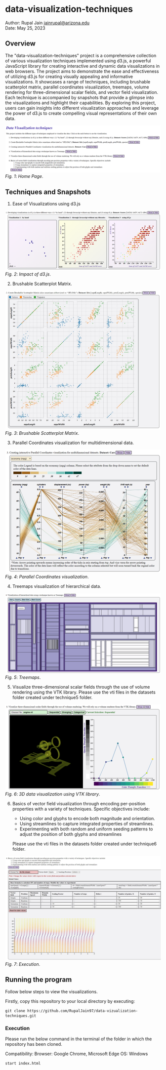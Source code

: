 # data-visualization-techniques

Author: Rupal Jain [jainrupal@arizona.edu](mailto:jainrupal@arizona.edu)  
Date: May 25, 2023


## Overview

The "data-visualization-techniques" project is a comprehensive collection of various visualization techniques implemented using d3.js, a powerful JavaScript library for creating interactive and dynamic data visualizations in web browsers. The project aims to demonstrate the ease and effectiveness of utilizing d3.js for creating visually appealing and informative visualizations. It showcases a range of techniques, including brushable scatterplot matrix, parallel coordinates visualization, treemaps, volume rendering for three-dimensional scalar fields, and vector field visualization. Each technique is accompanied by snapshots that provide a glimpse into the visualizations and highlight their capabilities. By exploring this project, users can gain insights into different visualization approaches and leverage the power of d3.js to create compelling visual representations of their own data.

![Execution](images/main.png)
*Fig. 1*: *Home Page*.

## Techniques and Snapshots

1. Ease of Visualizations using d3.js

![Execution](images/pic1.png)
*Fig. 2*: *Impact of d3.js*.

2. Brushable Scatterplot Matrix. 

![Execution](images/pic2.jpeg)
*Fig. 3*: *Brushable Scatterplot Matrix*.

3. Parallel Coordinates visualization for multidimensional data.

![Execution](images/pic3.png)
*Fig. 4*: *Parallel Coordinates visualization*.

4. Treemaps visualization of hierarchical data. 

![Execution](images/pic4.png)
*Fig. 5*: *Treemaps*.

5. Visualize three-dimensional scalar fields through the use of volume rendering using the VTK library. Please use the vti files in the datasets folder created under technique5 folder.

![Execution](images/pic5.png)
*Fig. 6*: *3D data visualization using VTK library*.

6. Basics of vector field visualization through encoding per-position properties with a variety of techniques. Specific objectives include:
    * Using color and glyphs to encode both magnitude and orientation.
    * Using streamlines to capture integrated properties of streamlines.
    * Experimenting with both random and uniform seeding patterns to adjust the position of both glyphs and streamlines

    Please use the vti files in the datasets folder created under technique6 folder.

![Execution](images/pic6.jpeg)
*Fig. 7*: *Execution*.


## Running the program

Follow below steps to view the visualizations.

Firstly, copy this repository to your local directory by executing:

```
git clone https://github.com/RupalJain97/data-vizualization-techniques.git
```

### Execution

Please run the below command in the terminal of the folder in which the repository has been cloned.

Compatibility:
Browser: Google Chrome, Microsoft Edge
OS: Windows

```
start index.html
```
